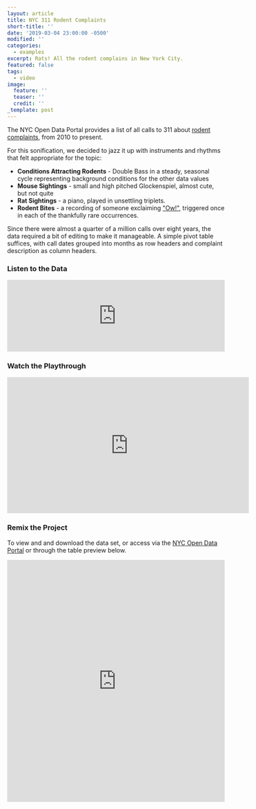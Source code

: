 ```yaml
---
layout: article
title: NYC 311 Rodent Complaints
short-title: ''
date: '2019-03-04 23:00:00 -0500'
modified: ''
categories:
  - examples
excerpt: Rats! All the rodent complains in New York City.
featured: false
tags:
  - video
image:
  feature: ''
  teaser: ''
  credit: ''
_template: post
---
```





The NYC Open Data Portal provides a list of all calls to 311 about [rodent complaints](https://data.cityofnewyork.us/Social-Services/311-Rodent-Complaints/cvf2-zn8s), from 2010 to present.

For this sonification, we decided to jazz it up with instruments and rhythms that felt appropriate for the topic:

* **Conditions Attracting Rodents** - Double Bass in a steady, seasonal cycle representing background conditions for the other data values
* **Mouse Sightings** - small and high pitched Glockenspiel, almost cute, but not quite
* **Rat Sightings** - a piano, played in unsettling triplets.
* **Rodent Bites** - a recording of someone exclaiming ["Ow!"](https://freesound.org/people/Topschool/sounds/442602/), triggered once in each of the thankfully rare occurrences.

Since there were almost a quarter of a million calls over eight years, the data required a bit of editing to make it manageable. A simple pivot table suffices, with call dates grouped into months as row headers and complaint description as column headers.

### Listen to the Data

<iframe width="100%" height="166" scrolling="no" frameborder="no" allow="autoplay" src="https://w.soundcloud.com/player/?url=https%3A//api.soundcloud.com/tracks/585138558%3Fsecret_token%3Ds-Ep4CA&color=%23f57c00&auto_play=false&hide_related=false&show_comments=true&show_user=true&show_reposts=false&show_teaser=true"></iframe>

### Watch the Playthrough

<iframe width="560" height="315" src="https://www.youtube.com/embed/nqW1Cnq6cEQ" frameborder="0" allow="accelerometer; autoplay; encrypted-media; gyroscope; picture-in-picture" allowfullscreen></iframe>

### Remix the Project

To view and and download the data set, or access via the [NYC Open Data Portal](https://data.cityofnewyork.us/Social-Services/311-Rodent-Complaints/cvf2-zn8s "NYC 311 Rodent Complaints") or through the table preview below.

<iframe  width="100%" height="560" title="311 Rodent Complaints" src="https://data.cityofnewyork.us/w/cvf2-zn8s/25te-f2tw?cur=lZEuPZoLtep&from=root" frameborder="0" scrolling="no"><a href="https://data.cityofnewyork.us/Social-Services/311-Rodent-Complaints/cvf2-zn8s" title="311 Rodent Complaints" target="_blank">311 Rodent Complaints</a></iframe>
